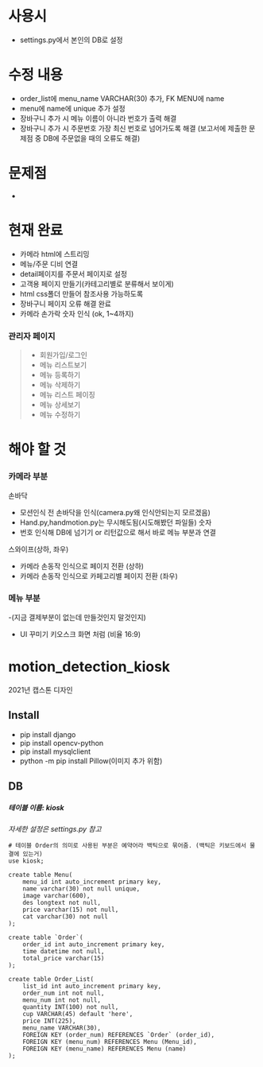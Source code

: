 # 사용시
- settings.py에서 본인의 DB로 설정

# 수정 내용
- order_list에 menu_name VARCHAR(30) 추가, FK MENU에 name
- menu에 name에 unique 추가 설정
- 장바구니 추가 시 메뉴 이름이 아니라 번호가 출력 해결 
- 장바구니 추가 시 주문번호 가장 최신 번호로 넘어가도록 해결
  (보고서에 제출한 문제점 중 DB에 주문없을 때의 오류도 해결)

# 문제점
-

# 현재 완료
- 카메라 html에 스트리밍
- 메뉴/주문 디비 연결
- detail페이지를 주문서 페이지로 설정
- 고객용 페이지 만들기(카테고리별로 분류해서 보이게)
- html css폴더 만들어 참조사용 가능하도록
- 장바구니 페이지 오류 해결 완료
- 카메라 손가락 숫자 인식 (ok, 1~4까지)
### 관리자 페이지
> - 회원가입/로그인 
> - 메뉴 리스트보기
> - 메뉴 등록하기
> - 메뉴 삭제하기
> - 메뉴 리스트 페이징 
> - 메뉴 상세보기
> - 메뉴 수정하기

# 해야 할 것
### 카메라 부분
손바닥 
- 모션인식 전 손바닥을 인식(camera.py왜 인식안되는지 모르겠음)
- Hand.py,handmotion.py는 무시해도됨(시도해봤던 파일들)
숫자
- 번호 인식해  DB에 넘기기 or 리턴값으로 해서 바로 메뉴 부분과 연결

스와이프(상하, 좌우)
- 카메라 손동작 인식으로 페이지 전환 (상하)
- 카메라 손동작 인식으로 카페고리별 페이지 전환 (좌우)
  
### 메뉴 부분
-(지금 결제부분이 없는데 만들것인지 말것인지)
- UI 꾸미기 키오스크 화면 처럼 (비율 16:9)


# motion_detection_kiosk
2021년 캡스톤 디자인

## Install
- pip install django
- pip install opencv-python
- pip install mysqlclient
- python -m pip install Pillow(이미지 추가 위함)

## DB
##### 테이블 이름: kiosk
*자세한 설정은 settings.py 참고*

```mysql
# 테이블 Order의 의미로 사용된 부분은 예약어라 백틱으로 묶어줌. (백틱은 키보드에서 물결에 있는거)  
use kiosk;

create table Menu(
    menu_id int auto_increment primary key,
    name varchar(30) not null unique,
    image varchar(600),
    des longtext not null,
    price varchar(15) not null,
    cat varchar(30) not null
);

create table `Order`(  
    order_id int auto_increment primary key,
    time datetime not null,
    total_price varchar(15)
);

create table Order_List(
    list_id int auto_increment primary key,
    order_num int not null,
    menu_num int not null,
    quantity INT(100) not null,
    cup VARCHAR(45) default 'here',
    price INT(225),
    menu_name VARCHAR(30),
    FOREIGN KEY (order_num) REFERENCES `Order` (order_id),
	FOREIGN KEY (menu_num) REFERENCES Menu (Menu_id),
	FOREIGN KEY (menu_name) REFERENCES Menu (name)
);
```
